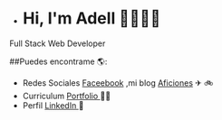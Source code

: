 - # Hi, I'm Adell 🚴🏾👩‍💻 

Full Stack Web Developer

##Puedes encontrame 🌎: <a href="https://github.com/JuanMartinezAdell"></a>
- Redes Sociales <a href="https://www.facebook.com/juancostadsol">Faceebook</a> ,mi blog <a href="https://bikeblog.juanmartinezadell.es/">Aficiones</a> ✈ 🚲
- Curriculum <a href="https://juanmartinezadell.es"> Portfolio </a> 👩‍💻
- Perfil <a href="https://www.linkedin.com/in/juan-martinez-adell-085670121/"> LinkedIn </a> 💼

